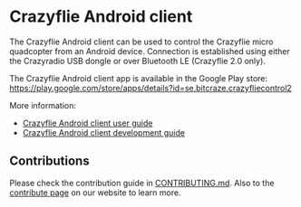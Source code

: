 # Crazyflie Android client

The Crazyflie Android client can be used to control the Crazyflie micro quadcopter from an Android device.
Connection is established using either the Crazyradio USB dongle or over Bluetooth LE (Crazyflie 2.0 only).

The Crazyflie Android client app is available in the Google Play store:
https://play.google.com/store/apps/details?id=se.bitcraze.crazyfliecontrol2

More information:

 - [Crazyflie Android client user guide](/docs/userguides/user-instructions.md)
 - [Crazyflie Android client development guide](/docs/development/android-development.md)

## Contributions

Please check the contribution guide in [CONTRIBUTING.md](CONTRIBUTING.md). Also to the [contribute page](https://www.bitcraze.io/contribute/) on our website to learn more.
